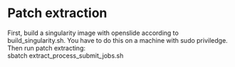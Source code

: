 # Patch extraction

First, build a singularity image with openslide according to build_singularity.sh. You have to do this on a machine with sudo priviledge.  
Then run patch extracting:  
sbatch extract_process_submit_jobs.sh
